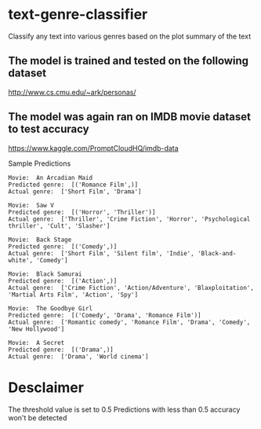 # text-genre-classifier
Classify any text into various genres based on the plot summary of the text

## The model is trained and tested on the following dataset
http://www.cs.cmu.edu/~ark/personas/

## The model was again ran on IMDB movie dataset to test accuracy
https://www.kaggle.com/PromptCloudHQ/imdb-data


Sample Predictions
```
Movie:  An Arcadian Maid 
Predicted genre:  [('Romance Film',)]
Actual genre:  ['Short Film', 'Drama'] 

Movie:  Saw V 
Predicted genre:  [('Horror', 'Thriller')]
Actual genre:  ['Thriller', 'Crime Fiction', 'Horror', 'Psychological thriller', 'Cult', 'Slasher']

Movie:  Back Stage 
Predicted genre:  [('Comedy',)]
Actual genre:  ['Short Film', 'Silent film', 'Indie', 'Black-and-white', 'Comedy'] 

Movie:  Black Samurai 
Predicted genre:  [('Action',)]
Actual genre:  ['Crime Fiction', 'Action/Adventure', 'Blaxploitation', 'Martial Arts Film', 'Action', 'Spy'] 

Movie:  The Goodbye Girl 
Predicted genre:  [('Comedy', 'Drama', 'Romance Film')]
Actual genre:  ['Romantic comedy', 'Romance Film', 'Drama', 'Comedy', 'New Hollywood'] 

Movie:  A Secret 
Predicted genre:  [('Drama',)]
Actual genre:  ['Drama', 'World cinema'] 
```
# Desclaimer 
The threshold value is set to 0.5
Predictions with less than 0.5 accuracy won't be detected
